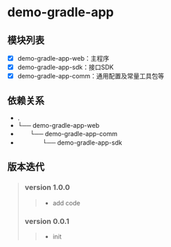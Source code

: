 # demo-gradle-app

## 模块列表

* [x] demo-gradle-app-web：主程序
* [x] demo-gradle-app-sdk：接口SDK
* [x] demo-gradle-app-comm：通用配置及常量工具包等

## 依赖关系

* .
* └── demo-gradle-app-web
*  　　└── demo-gradle-app-comm
*   　　　　└── demo-gradle-app-sdk

## 版本迭代

> ### version 1.0.0
>> * add code
>
> ### version 0.0.1
>> * init